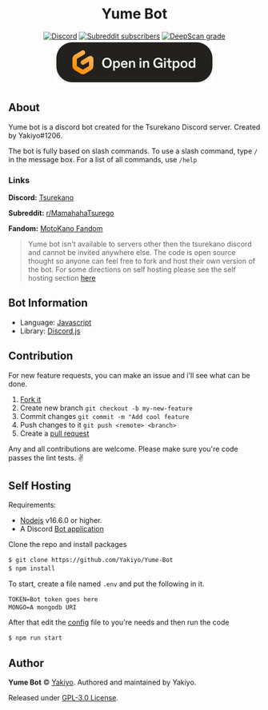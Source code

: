 #  <div align="center">Yume Bot</div>

<div align="center"><a href="https://discord.gg/q2zDU5bGnh"><img alt="Discord" src="https://img.shields.io/discord/844103224528076801?color=blue&label=Tsurekano%20Discord&logo=discord&logoColor=white&style=plastic"></a> <a href="https://www.reddit.com/r/MamahahaTsurego/"><img alt="Subreddit subscribers" src="https://img.shields.io/reddit/subreddit-subscribers/MamahahaTsurego?color=orange&label=r%2FMamahahaTsurego&logo=reddit&logoColor=orange&style=plastic"></a> <a href="https://deepscan.io/dashboard#view=project&tid=18158&pid=21489&bid=619222"><img src="https://deepscan.io/api/teams/18158/projects/21489/branches/619222/badge/grade.svg" alt="DeepScan grade"></a></div>
<div align="center">
<a href="https://gitpod.io/from-referrer/"><img src="./src/assets/logos/gitpod.svg" alt="Open on gitpod https://gitpod.io/from-referrer/"></a>
</div>

## About
Yume bot is a discord bot created for the Tsurekano Discord server. Created by Yakiyo#1206.

The bot is fully based on slash commands. To use a slash command, type `/` in the message box. For a list of all commands, use `/help`

### Links
**Discord:** [Tsurekano](https://discord.gg/q2zDU5bGnh) 

**Subreddit:** [r/MamahahaTsurego](https://www.reddit.com/r/MamahahaTsurego/)

**Fandom:** [MotoKano Fandom](https://motokano.fandom.com/wiki/My_Stepsister_is_My_Ex_Wiki)

> Yume bot isn't available to servers other then the tsurekano discord and cannot be invited anywhere else. The code is open source thought so anyone can feel free to fork and host their own version of the bot. For some directions on self hosting please see the self hosting section [here](#self-hosting)

## Bot Information
+ Language: [Javascript](https://www.javascript.com)
+ Library: [Discord.js](https://discord.js.org)


## Contribution 

For new feature requests, you can make an issue and i'll see what can be done.

1) [Fork it](https://github.com/Yakiyo/Yume-bot/fork)
2) Create new branch `git checkout -b my-new-feature`
3) Commit changes `git commit -m "Add cool feature`
3) Push changes to it `git push <remote> <branch>`
4) Create a [pull request](https://docs.github.com/en/pull-requests/collaborating-with-pull-requests/proposing-changes-to-your-work-with-pull-requests/about-pull-requests)

Any and all contributions are welcome. Please make sure you're code passes the lint tests. ✌

## Self Hosting
Requirements:
+ [Nodejs](https://nodejs.org) v16.6.0 or higher.
+ A Discord [Bot application](https://discordjs.guide/preparations/setting-up-a-bot-application.html)

Clone the repo and install packages
```bash
$ git clone https://github.com/Yakiyo/Yume-Bot
$ npm install
```
To start, create a file named `.env` and put the following in it.
```env
TOKEN=Bot token goes here 
MONGO=A mongodb URI
```
After that edit the [config](src/config.json) file to you're needs and then run the code

```bash
$ npm run start
```
## Author
**Yume Bot** © [Yakiyo](https://github.com/Yakiyo). Authored and maintained by Yakiyo.

Released under [GPL-3.0 License](https://fsf.org/).
